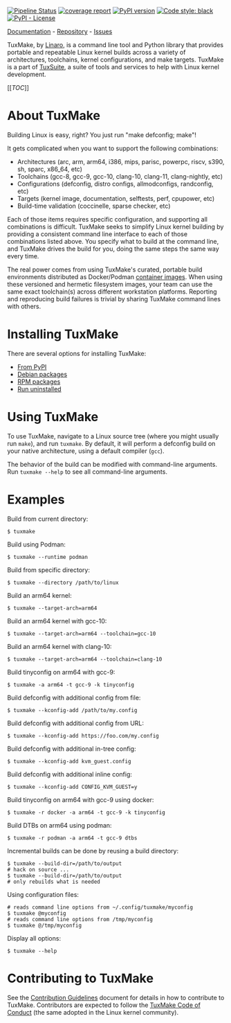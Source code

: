 [![Pipeline Status](https://gitlab.com/Linaro/tuxmake/badges/master/pipeline.svg)](https://gitlab.com/Linaro/tuxmake/pipelines)
[![coverage report](https://gitlab.com/Linaro/tuxmake/badges/master/coverage.svg)](https://gitlab.com/Linaro/tuxmake/commits/master)
[![PyPI version](https://badge.fury.io/py/tuxmake.svg)](https://pypi.org/project/tuxmake/)
[![Code style: black](https://img.shields.io/badge/code%20style-black-000000.svg)](https://github.com/psf/black)
[![PyPI - License](https://img.shields.io/pypi/l/tuxmake)](https://gitlab.com/Linaro/tuxmake/blob/master/LICENSE)

[Documentation](https://docs.tuxmake.org/) - [Repository](https://gitlab.com/Linaro/tuxmake) - [Issues](https://gitlab.com/Linaro/tuxmake/-/issues)

TuxMake, by [Linaro](https://www.linaro.org/), is a command line tool and
Python library that provides portable and repeatable Linux kernel builds across
a variety of architectures, toolchains, kernel configurations, and make
targets. TuxMake is a part of [TuxSuite](https://tuxsuite.com), a suite of
tools and services to help with Linux kernel development.

[[_TOC_]]


# About TuxMake

Building Linux is easy, right? You just run "make defconfig; make"!

It gets complicated when you want to support the following combinations:

- Architectures (arc, arm, arm64, i386, mips, parisc, powerpc, riscv, s390, sh,
  sparc, x86_64, etc)
- Toolchains (gcc-8, gcc-9, gcc-10, clang-10, clang-11, clang-nightly, etc)
- Configurations (defconfig, distro configs, allmodconfigs, randconfig, etc)
- Targets (kernel image, documentation, selftests, perf, cpupower, etc)
- Build-time validation (coccinelle, sparse checker, etc)

Each of those items requires specific configuration, and supporting all
combinations is difficult. TuxMake seeks to simplify Linux kernel building by
providing a consistent command line interface to each of those combinations
listed above. You specify what to build at the command line, and TuxMake drives
the build for you, doing the same steps the same way every time.

The real power comes from using TuxMake's curated, portable build environments
distributed as Docker/Podman [container
images]((https://hub.docker.com/u/tuxmake)). When using these versioned and
hermetic filesystem images, your team can use the same exact toolchain(s)
across different workstation platforms. Reporting and reproducing build
failures is trivial by sharing TuxMake command lines with others.

# Installing TuxMake

There are several options for installing TuxMake:

- [From PyPI](docs/install-pypi.md)
- [Debian packages](docs/install-deb.md)
- [RPM packages](docs/install-rpm.md)
- [Run uninstalled](docs/run-uninstalled.md)

# Using TuxMake

To use TuxMake, navigate to a Linux source tree (where you might usually run
`make`), and run `tuxmake`. By default, it will perform a defconfig build on
your native architecture, using a default compiler (`gcc`).

The behavior of the build can be modified with command-line arguments. Run
`tuxmake --help` to see all command-line arguments.

# Examples

Build from current directory:

    $ tuxmake

Build using Podman:

    $ tuxmake --runtime podman

Build from specific directory:

    $ tuxmake --directory /path/to/linux

Build an arm64 kernel:

    $ tuxmake --target-arch=arm64

Build an arm64 kernel with gcc-10:

    $ tuxmake --target-arch=arm64 --toolchain=gcc-10

Build an arm64 kernel with clang-10:

    $ tuxmake --target-arch=arm64 --toolchain=clang-10

Build tinyconfig on arm64 with gcc-9:

    $ tuxmake -a arm64 -t gcc-9 -k tinyconfig

Build defconfig with additional config from file:

    $ tuxmake --kconfig-add /path/to/my.config

Build defconfig with additional config from URL:

    $ tuxmake --kconfig-add https://foo.com/my.config

Build defconfig with additional in-tree config:

    $ tuxmake --kconfig-add kvm_guest.config

Build defconfig with additional inline config:

    $ tuxmake --kconfig-add CONFIG_KVM_GUEST=y

Build tinyconfig on arm64 with gcc-9 using docker:

    $ tuxmake -r docker -a arm64 -t gcc-9 -k tinyconfig

Build DTBs on arm64 using podman:

    $ tuxmake -r podman -a arm64 -t gcc-9 dtbs

Incremental builds can be done by reusing a build directory:

    $ tuxmake --build-dir=/path/to/output
    # hack on source ...
    $ tuxmake --build-dir=/path/to/output
    # only rebuilds what is needed

Using configuration files:

    # reads command line options from ~/.config/tuxmake/myconfig
    $ tuxmake @myconfig
    # reads command line options from /tmp/myconfig
    $ tuxmake @/tmp/myconfig

Display all options:

    $ tuxmake --help

# Contributing to TuxMake

See the [Contribution Guidelines](docs/contributing.md) document for details in
how to contribute to TuxMake. Contributors are expected to follow the [TuxMake
Code of Conduct](docs/code-of-conduct.md) (the same adopted in the Linux kernel
community).
